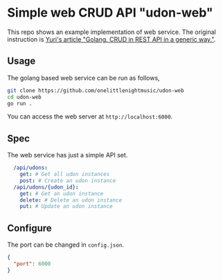 # Simple web CRUD API "udon-web"

This repo shows an example implementation of web service. The original instruction is [Yuri's article "Golang. CRUD in REST API in a generic way."](https://fenyuk.medium.com/golang-crud-in-rest-api-in-a-generic-way-9c395a60309e).

## Usage

The golang based web service can be run as follows,

```sh
git clone https://github.com/onelittlenightmusic/udon-web 
cd udon-web
go run .
```

You can access the web server at `http://localhost:6000`.

## Spec

The web service has just a simple API set.

```yaml
  /api/udons:
    get: # Get all udon instances
    post: # Create an udon instance
  /api/udons/{udon_id}:
    get: # Get an udon instance
    delete: # Delete an udon instance
    put: # Update an udon instance
```

## Configure

The port can be changed in `config.json`.

```json
{
  "port": 6000
}
```